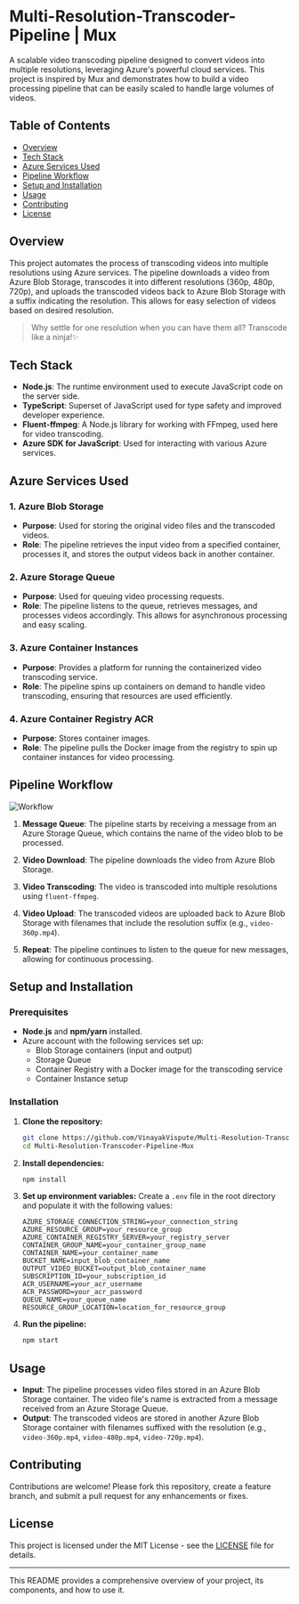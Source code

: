 # Multi-Resolution-Transcoder-Pipeline | Mux

A scalable video transcoding pipeline designed to convert videos into multiple resolutions, leveraging Azure's powerful cloud services. This project is inspired by Mux and demonstrates how to build a video processing pipeline that can be easily scaled to handle large volumes of videos.

## Table of Contents

- [Overview](#overview)
- [Tech Stack](#tech-stack)
- [Azure Services Used](#azure-services-used)
- [Pipeline Workflow](#pipeline-workflow)
- [Setup and Installation](#setup-and-installation)
- [Usage](#usage)
- [Contributing](#contributing)
- [License](#license)

## Overview

This project automates the process of transcoding videos into multiple resolutions using Azure services. The pipeline downloads a video from Azure Blob Storage, transcodes it into different resolutions (360p, 480p, 720p), and uploads the transcoded videos back to Azure Blob Storage with a suffix indicating the resolution. This allows for easy selection of videos based on desired resolution.

> Why settle for one resolution when you can have them all? Transcode like a ninja!✨

## Tech Stack

- **Node.js**: The runtime environment used to execute JavaScript code on the server side.
- **TypeScript**: Superset of JavaScript used for type safety and improved developer experience.
- **Fluent-ffmpeg**: A Node.js library for working with FFmpeg, used here for video transcoding.
- **Azure SDK for JavaScript**: Used for interacting with various Azure services.

## Azure Services Used

### 1. **Azure Blob Storage**

- **Purpose**: Used for storing the original video files and the transcoded videos.
- **Role**: The pipeline retrieves the input video from a specified container, processes it, and stores the output videos back in another container.

### 2. **Azure Storage Queue**

- **Purpose**: Used for queuing video processing requests.
- **Role**: The pipeline listens to the queue, retrieves messages, and processes videos accordingly. This allows for asynchronous processing and easy scaling.

### 3. **Azure Container Instances**

- **Purpose**: Provides a platform for running the containerized video transcoding service.
- **Role**: The pipeline spins up containers on demand to handle video transcoding, ensuring that resources are used efficiently.

### 4. **Azure Container Registry ACR**

- **Purpose**: Stores container images.
- **Role**: The pipeline pulls the Docker image from the registry to spin up container instances for video processing.

## Pipeline Workflow

![Workflow](https://res.cloudinary.com/dkawvablj/image/upload/v1724851239/VinayakVIspute/evwbhhtlbet661yyhnde.png)

1. **Message Queue**: The pipeline starts by receiving a message from an Azure Storage Queue, which contains the name of the video blob to be processed.

2. **Video Download**: The pipeline downloads the video from Azure Blob Storage.

3. **Video Transcoding**: The video is transcoded into multiple resolutions using `fluent-ffmpeg`.

4. **Video Upload**: The transcoded videos are uploaded back to Azure Blob Storage with filenames that include the resolution suffix (e.g., `video-360p.mp4`).

5. **Repeat**: The pipeline continues to listen to the queue for new messages, allowing for continuous processing.

## Setup and Installation

### Prerequisites

- **Node.js** and **npm/yarn** installed.
- Azure account with the following services set up:
  - Blob Storage containers (input and output)
  - Storage Queue
  - Container Registry with a Docker image for the transcoding service
  - Container Instance setup

### Installation

1. **Clone the repository:**

   ```bash
   git clone https://github.com/VinayakVispute/Multi-Resolution-Transcoder-Pipeline-Mux.git
   cd Multi-Resolution-Transcoder-Pipeline-Mux
   ```

2. **Install dependencies:**

   ```bash
   npm install
   ```

3. **Set up environment variables:**
   Create a `.env` file in the root directory and populate it with the following values:

   ```
   AZURE_STORAGE_CONNECTION_STRING=your_connection_string
   AZURE_RESOURCE_GROUP=your_resource_group
   AZURE_CONTAINER_REGISTRY_SERVER=your_registry_server
   CONTAINER_GROUP_NAME=your_container_group_name
   CONTAINER_NAME=your_container_name
   BUCKET_NAME=input_blob_container_name
   OUTPUT_VIDEO_BUCKET=output_blob_container_name
   SUBSCRIPTION_ID=your_subscription_id
   ACR_USERNAME=your_acr_username
   ACR_PASSWORD=your_acr_password
   QUEUE_NAME=your_queue_name
   RESOURCE_GROUP_LOCATION=location_for_resource_group
   ```

4. **Run the pipeline:**
   ```bash
   npm start
   ```

## Usage

- **Input**: The pipeline processes video files stored in an Azure Blob Storage container. The video file's name is extracted from a message received from an Azure Storage Queue.
- **Output**: The transcoded videos are stored in another Azure Blob Storage container with filenames suffixed with the resolution (e.g., `video-360p.mp4`, `video-480p.mp4`, `video-720p.mp4`).

## Contributing

Contributions are welcome! Please fork this repository, create a feature branch, and submit a pull request for any enhancements or fixes.

## License

This project is licensed under the MIT License - see the [LICENSE](LICENSE) file for details.

---

This README provides a comprehensive overview of your project, its components, and how to use it.

